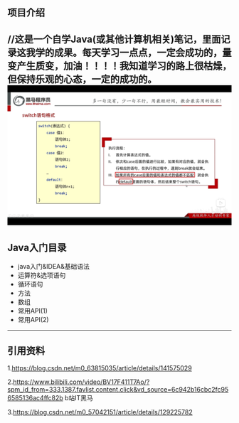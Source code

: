 项目介绍
---------------------------------------------------------------------------------------------------------------------------------------------------------------------------------------
//这是一个自学Java(或其他计算机相关)笔记，里面记录这我学的成果。每天学习一点点，一定会成功的，量变产生质变，加油！！！！我知道学习的路上很枯燥，但保持乐观的心态，一定的成功的。
![image](https://github.com/An53657/Program/blob/main/Pictures/NoteScreenshot/Day03/%E9%BB%91%E9%A9%AC-%E5%88%A4%E6%96%AD%E5%92%8C%E5%BE%AA%E7%8E%AF05-switch%E6%A0%BC%E5%BC%8F.png)
---------------------------------------------------------------------------------------------------------------------------------------------------------------------------------------
##  Java入门目录
- java入门&IDEA&基础语法
- 运算符&选项语句
- 循环语句
- 方法
- 数组
- 常用API(1)
- 常用API(2)
---------------------------------------------------------------------------------------------------------------------------------------------------------------------------------------
## 引用资料
1.https://blog.csdn.net/m0_63815035/article/details/141575029 

2.https://www.bilibili.com/video/BV17F411T7Ao/?spm_id_from=333.1387.favlist.content.click&vd_source=6c942b16cbc2fc956585136ac4ffc82b b站IT黑马

3.https://blog.csdn.net/m0_57042151/article/details/129225782
